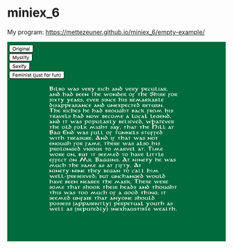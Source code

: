 # miniex_6

My program: <https://mettezeuner.github.io/miniex_6/empty-example/> 

![ScreenShot](https://github.com/MetteZeuner/miniex_5-/blob/gh-pages/SkÃ¦rmbillede%202017-03-12%2016.24.54.png)
